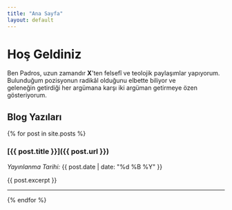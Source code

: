 ```yaml
---
title: "Ana Sayfa"
layout: default
---
```


# Hoş Geldiniz

Ben Padros, uzun zamandır **X**'ten felsefî ve teolojik paylaşımlar yapıyorum. Bulunduğum pozisyonun radikâl olduğunu elbette biliyor ve  
geleneğin getirdiği her argümana karşı iki argüman getirmeye özen gösteriyorum.

## Blog Yazıları

{% for post in site.posts %}
### [{{ post.title }}]({{ post.url }})
*Yayınlanma Tarihi:* {{ post.date | date: "%d %B %Y" }}

{{ post.excerpt }}

---

{% endfor %}
